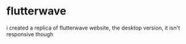 # flutterwave
i created a replica of flutterwave website, the desktop version, it isn't responsive though
